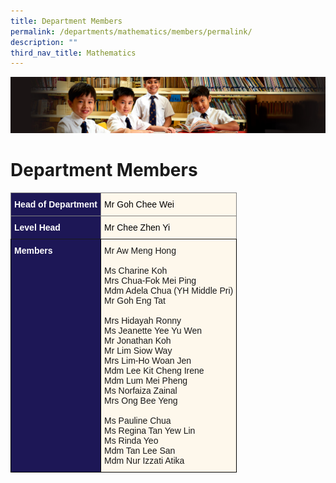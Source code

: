```yaml
---
title: Department Members
permalink: /departments/mathematics/members/permalink/
description: ""
third_nav_title: Mathematics
---
```

![](/images/Sub-banner1.jpg)

Department Members
==================

<style type="text/css">
.tg  {border-collapse:collapse;border-spacing:0;}
.tg td{border-color:black;border-style:solid;border-width:1px;font-family:Arial, sans-serif;font-size:14px;
  overflow:hidden;padding:10px 5px;word-break:normal;}
.tg th{border-color:black;border-style:solid;border-width:1px;font-family:Arial, sans-serif;font-size:14px;
  font-weight:normal;overflow:hidden;padding:10px 5px;word-break:normal;}
.tg .tg-k5k0{background-color:#1D1756;border-color:inherit;color:#FFF;font-weight:bold;text-align:left;vertical-align:middle}
.tg .tg-t09o{background-color:#FEF8EC;border-color:inherit;color:#000000;text-align:left;vertical-align:top}
.tg .tg-4mqj{background-color:#1D1756;color:#FFF;font-weight:bold;text-align:left;vertical-align:top}
.tg .tg-fexn{background-color:#FEF8EC;text-align:left;vertical-align:top}
</style>
<table class="tg">
<thead>
  <tr>
    <th class="tg-k5k0"><span style="color:#FFF;background-color:#1D1756">Head of Department</span></th>
    <th class="tg-t09o"><span style="color:#000;background-color:transparent">Mr Goh Chee Wei</span></th>
  </tr>
</thead>
<tbody>
  <tr>
    <td class="tg-k5k0"><span style="color:#FFF;background-color:#1D1756">Level Head</span></td>
    <td class="tg-t09o"><span style="color:#000;background-color:transparent">Mr Chee Zhen Yi</span></td>
  </tr>
  <tr>
    <td class="tg-4mqj"><span style="color:#FFF;background-color:#1D1756">Members </span></td>
    <td class="tg-fexn"><span style="background-color:transparent">Mr Aw Meng Hong</span><br><br><span style="background-color:transparent">Ms Charine Koh</span><br><span style="background-color:transparent">Mrs Chua-Fok Mei Ping</span><br><span style="background-color:transparent">Mdm Adela Chua (YH Middle Pri)</span><br><span style="background-color:transparent">Mr Goh Eng Tat</span><br><br>Mrs Hidayah Ronny<br><span style="background-color:transparent">Ms Jeanette Yee Yu Wen</span><br><span style="background-color:transparent">Mr Jonathan Koh</span><br><span style="background-color:transparent">Mr Lim Siow Way</span><br><span style="background-color:transparent">Mrs Lim-Ho Woan Jen</span><br><span style="background-color:transparent">Mdm Lee Kit Cheng Irene</span><br><span style="background-color:transparent">Mdm Lum Mei Pheng</span><br><span style="background-color:transparent">Ms Norfaiza Zainal</span><br><span style="background-color:transparent">Mrs Ong Bee Yeng</span><br><br><span style="background-color:transparent">Ms Pauline Chua</span><br><span style="background-color:transparent">Ms Regina Tan Yew Lin</span><br><span style="background-color:transparent">Ms Rinda Yeo</span><br>Mdm Tan Lee San<br>Mdm Nur Izzati Atika</td>
  </tr>
</tbody>
</table>